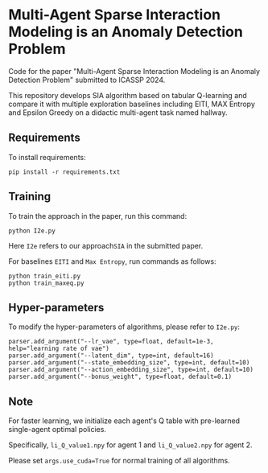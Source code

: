 # Multi-Agent Sparse Interaction Modeling is an Anomaly Detection Problem

Code for the paper "Multi-Agent Sparse Interaction Modeling is an Anomaly Detection Problem" submitted to ICASSP 2024.

This repository develops SIA algorithm based on tabular Q-learning and compare it with multiple exploration baselines 
including EITI, MAX Entropy and Epsilon Greedy on a didactic multi-agent task named hallway.

## Requirements

To install requirements:

```setup
pip install -r requirements.txt
```

## Training

To train the approach in the paper, run this command:

```train
python I2e.py
```

Here ```I2e``` refers to our approach```SIA``` in the submitted paper.

For baselines ```EITI``` and ```Max Entropy```, run commands as follows:

```train
python train_eiti.py
python train_maxeq.py
```

## Hyper-parameters

To modify the hyper-parameters of algorithms, please refer to ```I2e.py```:

```
parser.add_argument("--lr_vae", type=float, default=1e-3, help="learning rate of vae")
parser.add_argument("--latent_dim", type=int, default=16)
parser.add_argument("--state_embedding_size", type=int, default=10)
parser.add_argument("--action_embedding_size", type=int, default=10)
parser.add_argument("--bonus_weight", type=float, default=0.1)
```

## Note

For faster learning, we initialize each agent's Q table with pre-learned single-agent optimal
policies.

Specifically, ```li_Q_value1.npy``` for agent 1 and ```li_Q_value2.npy``` for agent 2.

Please set ```args.use_cuda=True``` for normal training of all algorithms.